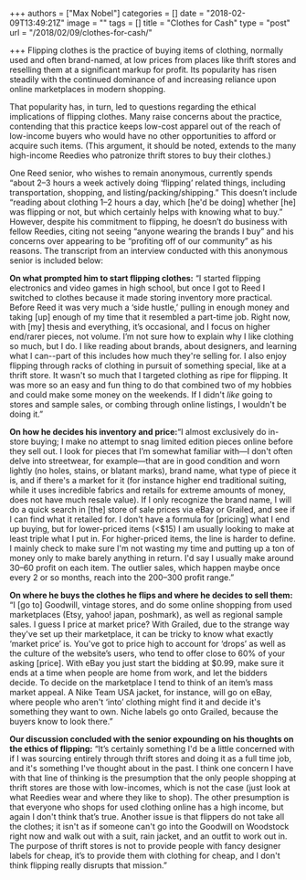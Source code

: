 +++
authors = ["Max Nobel"]
categories = []
date = "2018-02-09T13:49:21Z"
image = ""
tags = []
title = "Clothes for Cash"
type = "post"
url = "/2018/02/09/clothes-for-cash/"

+++
Flipping clothes is the practice of buying items of clothing, normally used and often brand-named, at low prices from places like thrift stores and reselling them at a significant markup for profit. Its popularity has risen steadily with the continued dominance of and increasing reliance upon online marketplaces in modern shopping.

That popularity has, in turn, led to questions regarding the ethical implications of flipping clothes. Many raise concerns about the practice, contending that this practice keeps low-cost apparel out of the reach of low-income buyers who would have no other opportunities to afford or acquire such items. (This argument, it should be noted, extends to the many high-income Reedies who patronize thrift stores to buy their clothes.) 

One Reed senior, who wishes to remain anonymous, currently spends “about 2–3 hours a week actively doing ‘flipping’ related things, including transportation, shopping, and listing/packing/shipping.” This doesn’t include “reading about clothing 1–2 hours a day, which \[he'd be doing\] whether \[he\] was flipping or not, but which certainly helps with knowing what to buy.” However, despite his commitment to flipping, he doesn’t do business with fellow Reedies, citing not seeing “anyone wearing the brands I buy” and his concerns over appearing to be “profiting off of our community” as his reasons. The transcript from an interview conducted with this anonymous senior is included below:

**On what prompted him to start flipping clothes:** “I started flipping electronics and video games in high school, but once I got to Reed I switched to clothes because it made storing inventory more practical. Before Reed it was very much a ‘side hustle,’ pulling in enough money and taking \[up\] enough of my time that it resembled a part-time job. Right now, with \[my\] thesis and everything, it’s occasional, and I focus on higher end/rarer pieces, not volume. I’m not sure how to explain why I like clothing so much, but I do. I like reading about brands, about designers, and learning what I can--part of this includes how much they're selling for. I also enjoy flipping through racks of clothing in pursuit of something special, like at a thrift store. It wasn't so much that I targeted clothing as ripe for flipping. It was more so an easy and fun thing to do that combined two of my hobbies and could make some money on the weekends. If I didn't _like_ going to stores and sample sales, or combing through online listings, I wouldn't be doing it.”

**On how he decides his inventory and price:**“I almost exclusively do in-store buying; I make no attempt to snag limited edition pieces online before they sell out. I look for pieces that I’m somewhat familiar with—I don't often delve into streetwear, for example—that are in good condition and worn lightly (no holes, stains, or blatant marks), brand name, what type of piece it is, and if there's a market for it (for instance higher end traditional suiting, while it uses incredible fabrics and retails for extreme amounts of money, does not have much resale value). If I only recognize the brand name, I will do a quick search in \[the\] store of sale prices via eBay or Grailed, and see if I can find what it retailed for. I don't have a formula for \[pricing\] what I end up buying, but for lower-priced items (<$15) I am usually looking to make at least triple what I put in. For higher-priced items, the line is harder to define. I mainly check to make sure I'm not wasting my time and putting up a ton of money only to make barely anything in return. I'd say I usually make around $30–$60 profit on each item. The outlier sales, which happen maybe once every 2 or so months, reach into the $200–$300 profit range.”

**On where he buys the clothes he flips and where he decides to sell them:** “I \[go to\] Goodwill, vintage stores, and do some online shopping from used marketplaces (Etsy, yahoo! japan, poshmark), as well as regional sample sales. I guess I price at market price? With Grailed, due to the strange way they've set up their marketplace, it can be tricky to know what exactly ‘market price’ is. You've got to price high to account for ‘drops’ as well as the culture of the website’s users, who tend to offer close to 60% of your asking \[price\]. With eBay you just start the bidding at $0.99, make sure it ends at a time when people are home from work, and let the bidders decide. To decide on the marketplace I tend to think of an item’s mass market appeal. A Nike Team USA jacket, for instance, will go on eBay, where people who aren't ‘into’ clothing might find it and decide it's something they want to own. Niche labels go onto Grailed, because the buyers know to look there.”

**Our discussion concluded with the senior expounding on his thoughts on the ethics of flipping:** “It’s certainly something I'd be a little concerned with if I was sourcing entirely through thrift stores and doing it as a full time job, and it's something I've thought about in the past. I think one concern I have with that line of thinking is the presumption that the only people shopping at thrift stores are those with low-incomes, which is not the case (just look at what Reedies wear and where they like to shop). The other presumption is that everyone who shops for used clothing online has a high income, but again I don't think that’s true. Another issue is that flippers do not take all the clothes; it isn't as if someone can't go into the Goodwill on Woodstock right now and walk out with a suit, rain jacket, and an outfit to work out in. The purpose of thrift stores is not to provide people with fancy designer labels for cheap, it’s to provide them with clothing for cheap, and I don't think flipping really disrupts that mission.”